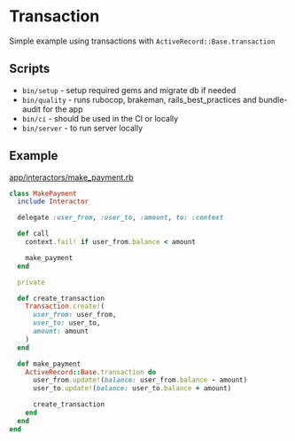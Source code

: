 # Transaction

Simple example using transactions with `ActiveRecord::Base.transaction`

## Scripts

* `bin/setup` - setup required gems and migrate db if needed
* `bin/quality` - runs rubocop, brakeman, rails_best_practices and bundle-audit for the app
* `bin/ci` - should be used in the CI or locally
* `bin/server` - to run server locally

## Example
[app/interactors/make_payment.rb](https://github.com/sergeyantonov1/transaction/blob/master/app/interactors/make_payment.rb)

```ruby
class MakePayment
  include Interactor

  delegate :user_from, :user_to, :amount, to: :context

  def call
    context.fail! if user_from.balance < amount

    make_payment
  end

  private

  def create_transaction
    Transaction.create!(
      user_from: user_from,
      user_to: user_to,
      amount: amount
    )
  end

  def make_payment
    ActiveRecord::Base.transaction do
      user_from.update!(balance: user_from.balance - amount)
      user_to.update!(balance: user_to.balance + amount)

      create_transaction
    end
  end
end
```
